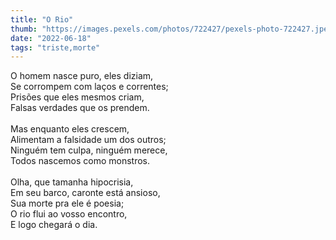 ```yaml
---
title: "O Rio"
thumb: "https://images.pexels.com/photos/722427/pexels-photo-722427.jpeg"
date: "2022-06-18"
tags: "triste,morte"
---
```

O homem nasce puro, eles diziam,  
Se corrompem com laços e correntes;  
Prisões que eles mesmos criam,  
Falsas verdades que os prendem.  
<br />
Mas enquanto eles crescem,  
Alimentam a falsidade um dos outros;  
Ninguém tem culpa, ninguém merece,  
Todos nascemos como monstros.  
<br />
Olha, que tamanha hipocrisia,  
Em seu barco, caronte está ansioso,  
Sua morte pra ele é poesia;  
O rio flui ao vosso encontro,  
E logo chegará o dia.  